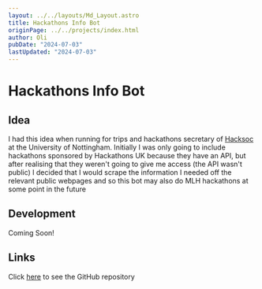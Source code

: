 ```yaml
---
layout: ../../layouts/Md_Layout.astro
title: Hackathons Info Bot
originPage: ../../projects/index.html
author: Oli
pubDate: "2024-07-03"
lastUpdated: "2024-07-03"
---
```


# Hackathons <span class="text-gradient">Info Bot</span>

## Idea
I had this idea when running for trips and hackathons secretary of <a href="https://hacksocnotts.co.uk/">Hacksoc</a> at the University of Nottingham. Initially I was only going to include hackathons sponsored by Hackathons UK because they have an API, but after realising that they weren't going to give me access (the API wasn't public) I decided that I would scrape the information I needed off the relevant public webpages and so this bot may also do MLH hackathons at some point in the future

## Development
Coming Soon!

## Links
Click <a href="https://github.com/oli-cs/hackathons-info-bot">here</a> to see the GitHub repository